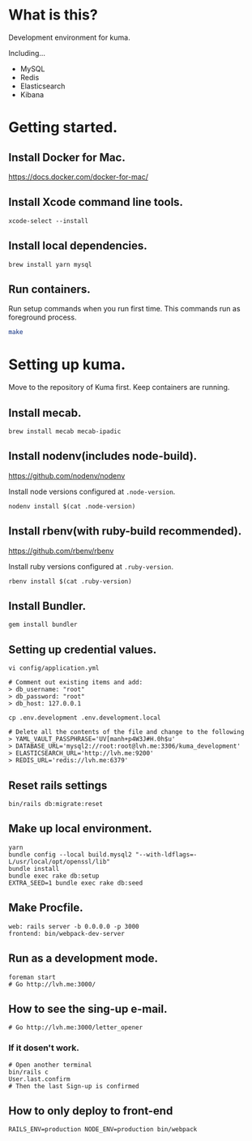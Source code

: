 # What is this?

Development environment for kuma.

Including...

* MySQL
* Redis
* Elasticsearch
* Kibana

# Getting started.

## Install Docker for Mac.

https://docs.docker.com/docker-for-mac/

## Install Xcode command line tools.

```
xcode-select --install
```

## Install local dependencies.

```
brew install yarn mysql
```

## Run containers.

Run setup commands when you run first time. This commands run as foreground process.

```sh
make
```

# Setting up kuma.

Move to the repository of Kuma first. Keep containers are running.

## Install mecab.

```
brew install mecab mecab-ipadic
```

## Install nodenv(includes node-build).

https://github.com/nodenv/nodenv

Install node versions configured at `.node-version`.

```
nodenv install $(cat .node-version)
```

## Install rbenv(with ruby-build recommended).

https://github.com/rbenv/rbenv

Install ruby versions configured at `.ruby-version`.

```
rbenv install $(cat .ruby-version)
```

## Install Bundler.

```
gem install bundler
```

## Setting up credential values.

```
vi config/application.yml

# Comment out existing items and add:
> db_username: "root"
> db_password: "root"
> db_host: 127.0.0.1

cp .env.development .env.development.local

# Delete all the contents of the file and change to the following
> YAML_VAULT_PASSPHRASE='UV[manh+p4W3J#H.0h$u'
> DATABASE_URL='mysql2://root:root@lvh.me:3306/kuma_development'
> ELASTICSEARCH_URL='http://lvh.me:9200'
> REDIS_URL='redis://lvh.me:6379'
```

## Reset rails settings
```
bin/rails db:migrate:reset
```

## Make up local environment.

```
yarn
bundle config --local build.mysql2 "--with-ldflags=-L/usr/local/opt/openssl/lib"
bundle install
bundle exec rake db:setup
EXTRA_SEED=1 bundle exec rake db:seed
```

## Make Procfile.

```
web: rails server -b 0.0.0.0 -p 3000
frontend: bin/webpack-dev-server
```

## Run as a development mode.

```
foreman start
# Go http://lvh.me:3000/
```

## How to see the sing-up e-mail.

```
# Go http://lvh.me:3000/letter_opener
```

### If it dosen't work.

```
# Open another terminal
bin/rails c
User.last.confirm
# Then the last Sign-up is confirmed
```
## How to only deploy to front-end
```
RAILS_ENV=production NODE_ENV=production bin/webpack
```
